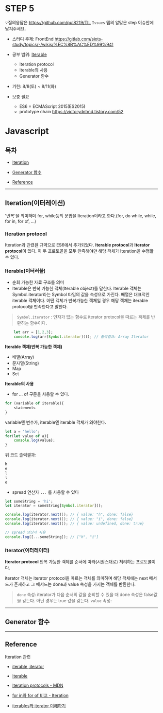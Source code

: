 # STEP 5

💡질의응답은 <https://github.com/pul8219/TIL> `Issues` 탭의 알맞은 step 이슈안에 남겨주세요.

- 스터디 주제: FrontEnd <https://gitlab.com/siots-study/topics/-/wikis/%EC%8B%AC%ED%99%941>

- 공부 범위: [Iterable](https://gitlab.com/siots-study/topics/-/wikis/Iterable) 
    - Iteration protocol
    - Iterable의 사용
    - Generator 함수
    
- 기한: 8/8(토) ~ 8/11(화)

- 보충 필요

    - ES6 = ECMAScript 2015(ES2015)
    - prototype chain
    <https://victorydntmd.tistory.com/52>

# Javascript

## 목차

- [Iteration](#Iteration(이터레이션))

- [Generator 함수](#Generator-함수)

- [Reference](#Reference)


---

## Iteration(이터레이션)
'반복'을 의미하며 for, while등의 문법을 Iteration이라고 한다.(for, do while, while, for in, for of, ...)

### Iteration protocol
Iteration과 관련된 규약으로 ES6에서 추가되었다. **Iterable protocol**과 **Iterator protocol**이 있다. 이 두 프로토콜을 모두 만족해야만 해당 객체가 Iteration을 수행할 수 있다.

### Iterable(이터러블)
- 순회 가능한 자료 구조를 의미
- Iterable은 반복 가능한 객체(Iterable object)를 말한다. Iterable 객체는 Symbol.iterator라는 Symbol 타입의 값을 속성으로 가진다. 배열은 대표적인 iterable 객체이다. 어떤 객체가 반복가능한 객체일 경우 해당 객체는 iterable protocol을 만족한다고 말한다.

> `Symbol.iterator` : 인자가 없는 함수로 iterator protocol을 따르는 객체를 반환하는 함수이다.

```js
    let arr = [1,2,3];
    console.log(arr[Symbol.iterator]()); // 출력결과: Array Iterator
```


**Iterable 객체(반복 가능한 객체)**

- 배열(Array)
- 문자열(String)
- Map
- Set

**Iterable의 사용**

- for ... of 구문을 사용할 수 있다.

```js
for (variable of iterable){
    statements
}
```
variable엔 변수가, iterable엔 iterable 객체가 와야한다.

```js
let a = 'hello';
for(let value of a){
    console.log(value);
}
```

위 코드 출력결과: 
```js
h
e
l
l
o
```

- spread 연산자 `...` 를 사용할 수 있다

```js
let someString = 'hi';
let iterator = someString[Symbol.iterator]();

console.log(iterator.next()); // { value: "h", done: false}
console.log(iterator.next()); // { value: "i", done: false}
console.log(iterator.next()); // { value: undefined, done: true}

// spread 연산자 사용
console.log([...someString]); // ["h", "i"]
```

### Iterator(이터레이터)

**Iterator protocol**
반복 가능한 객체를 순서에 따라(시퀀스대로) 처리하는 프로토콜이다.

iterator 객체는 iterator protocol을 따르는 객체를 의미하며 해당 객체에는 next 메서드가 존재하고 그 메서드는 done과 value 속성을 가지는 객체를 반환한다.

> `done` 속성: iterator가 다음 순서의 값을 순회할 수 있을 때 done 속성은 false값을 갖는다. 아닌 경우는 true 값을 갖는다.
> `value` 속성:
>
>

---

## Generator 함수



---

## Reference

Iteration 관련

- [iterable, iterator](https://jongbeom-dev.tistory.com/139)

- [Iterable](https://helloworldjavascript.net/pages/260-iteration.html)

- [Iteration protocols - MDN](https://developer.mozilla.org/en-US/docs/Web/JavaScript/Reference/Iteration_protocols)

- [for in와 for of 비교 - Iteration](https://victorydntmd.tistory.com/89)

- [iterables와 iterator 이해하기](https://wonism.github.io/javascript-iteration-protocol/)